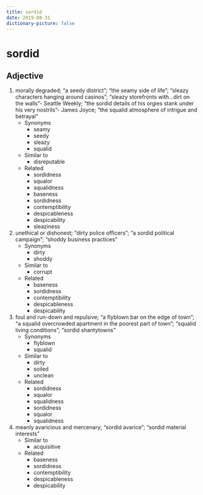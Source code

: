 ```yaml
---
title: sordid
date: 2019-08-31
dictionary-picture: false
---
```


# sordid


## Adjective

1. morally degraded; “a seedy district”; “the seamy side of life”; “sleazy characters hanging around casinos”; “sleazy storefronts with…dirt on the walls”- Seattle Weekly; “the sordid details of his orgies stank under his very nostrils”- James Joyce; “the squalid atmosphere of intrigue and betrayal”
	- Synonyms
		- seamy
		- seedy
		- sleazy
		- squalid
	- Similar to
		- disreputable
	- Related
		- sordidness
		- squalor
		- squalidness
		- baseness
		- sordidness
		- contemptibility
		- despicableness
		- despicability
		- sleaziness
2. unethical or dishonest; “dirty police officers”; “a sordid political campaign”; “shoddy business practices”
	- Synonyms
		- dirty
		- shoddy
	- Similar to
		- corrupt
	- Related
		- baseness
		- sordidness
		- contemptibility
		- despicableness
		- despicability
3. foul and run-down and repulsive; “a flyblown bar on the edge of town”; “a squalid overcrowded apartment in the poorest part of town”; “squalid living conditions”; “sordid shantytowns”
	- Synonyms
		- flyblown
		- squalid
	- Similar to
		- dirty
		- soiled
		- unclean
	- Related
		- sordidness
		- squalor
		- squalidness
		- sordidness
		- squalor
		- squalidness
4. meanly avaricious and mercenary; “sordid avarice”; “sordid material interests”
	- Similar to
		- acquisitive
	- Related
		- baseness
		- sordidness
		- contemptibility
		- despicableness
		- despicability